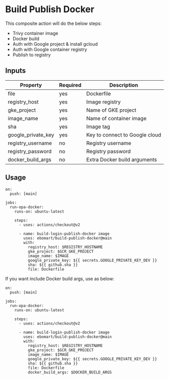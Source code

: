 # Build Publish Docker

This composite action will do the below steps:

* Trivy container image
* Docker build
* Auth with Google project & install gcloud
* Auth with Google container registry
* Publish to registry


## Inputs

| Property    | Required |  Description | 
| ----------- | ----------- |-------------|
| file        | yes         | Dockerfile      |
| registry_host   | yes     | Image registry        |
| gke_project | yes | Name of GKE project |
| image_name | yes | Name of container image |
| sha | yes | Image tag |
| google_private_key | yes | Key to connect to Google cloud |
| registry_username | no | Registry username |
| registry_password | no | Registry password |
| docker_build_args | no | Extra Docker build arguments |
## Usage

```
on:
  push: [main]

jobs:
  run-opa-docker:
    runs-on: ubuntu-latest

    steps:
      - uses: actions/checkout@v2

      - name: build-login-publish-docker image
        uses: ebomart/build-publish-docker@main
        with:
          registry_host: $REGISTRY_HOSTNAME
          gke_project: $GCR_GKE_PROJECT
          image_name: $IMAGE
          google_private_key: ${{ secrets.GOOGLE_PRIVATE_KEY_DEV }}
          sha: ${{ github.sha }}
          file: Dockerfile
```

If you want include Docker build args, use as below:

```
on:
  push: [main]

jobs:
  run-opa-docker:
    runs-on: ubuntu-latest

    steps:
      - uses: actions/checkout@v2

      - name: build-login-publish-docker image
        uses: ebomart/build-publish-docker@main
        with:
          registry_host: $REGISTRY_HOSTNAME
          gke_project: $GCR_GKE_PROJECT
          image_name: $IMAGE
          google_private_key: ${{ secrets.GOOGLE_PRIVATE_KEY_DEV }}
          sha: ${{ github.sha }}
          file: Dockerfile
          docker_build_args: $DOCKER_BUILD_ARGS
```